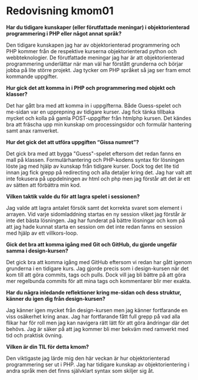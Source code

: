 ---
---
Redovisning kmom01
=========================

<b>Har du tidigare kunskaper (eller förutfattade meningar) i objektorienterad programmering i PHP eller något annat språk?</b>

Den tidigare kunskapen jag har av objektorienterad programmering och PHP kommer från de respektive kurserna objektorienterad python och webbteknologier.  De förutfattade meningar jag har är att objektorienterad programmering underlättar när man väl har förstått grunderna och börjar jobba på lite större projekt. Jag tycker om PHP språket så jag ser fram emot kommande uppgifter.

<b>Hur gick det att komma in i PHP och programmering med objekt och klasser?</b>

Det har gått bra med att komma in i uppgifterna. Både Guess-spelet och me-sidan var en upprepning av tidigare kurser. Jag fick tänka tillbaka mycket och kolla på gamla POST-uppgifter från htmlphp kursen. Det kändes bra att fräscha upp min kunskap om processingsidor och formulär hantering samt anax ramverket.

<b>Hur det gick det att utföra uppgiften “Gissa numret”?</b>

Det gick bra med att bygga "Guess"-spelet eftersom det redan fanns en mall på klassen. Formulärhantering och PHP-kodens syntax för lösningen löste jag med hjälp av kunskap från tidigare kurser. Dock tog det lite tid innan jag fick grepp på redirecting och alla detaljer kring det. Jag har valt att inte fokusera på uppdelningen av html och php men jag förstår att det är ett av sätten att förbättra min kod.


<b>Vilken taktik valde du för att lagra spelet i sessionen?</b>

Jag valde att lagra antalet försök samt det korrekta svaret som  element i arrayen. Vid varje sidomladdning startas en ny session vliket jag förstår är inte det bästa lösningen. Jag har funderat på bättre lösningar och kom på att jag hade kunnat starta en session om det inte redan fanns en session med hjälp av ett villkors-loop.

<b>Gick det bra att komma igång med Git och GitHub, du gjorde ungefär samma i design-kursen?</b>

Det gick bra att komma igång med GitHub eftersom vi redan har gått igenom grunderna i en tidigare kurs. Jag gjorde precis som i design-kursen när det kom till att göra commits, tags och pulls. Dock vill jag bli bättre på att göra mer regelbunda commits för att mina tags och kommentarer blir mer exakta.

<b>Har du några inledande reflektioner kring me-sidan och dess struktur, känner du igen dig från design-kursen?</b>

Jag känner igen mycket från design-kursen men jag känner fortfarande en viss osäkerhet kring anax. Jag har fortfarande fått full grepp på vad alla flikar har för roll men jag kan navigera rätt lätt för att göra ändringar där det behövs. Jag är säker på att jag kommer bli mer bekväm med ramverkt med tid och praktisk övning.

<b>Vilken är din TIL för detta kmom?</b>

Den viktigaste jag lärde mig den här veckan är hur objektorienterad programmering ser ut i PHP. Jag har tidigare kunskap av objektorientering i andra språk men det finns självklart syntax som skiljer sig åt.
